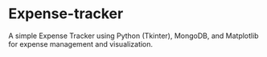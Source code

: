# Expense-tracker
 A simple Expense Tracker using Python (Tkinter), MongoDB, and Matplotlib for expense management and visualization.
